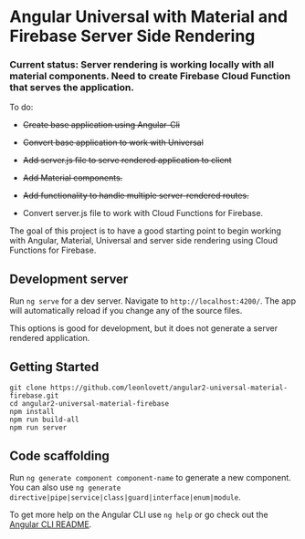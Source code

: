 # Angular Universal with Material and Firebase Server Side Rendering

### Current status: Server rendering is working locally with all material components. Need to create Firebase Cloud Function that serves the application.
To do:

* ~~Create base application using Angular-Cli~~

* ~~Convert base application to work with Universal~~

* ~~Add server.js file to serve rendered application to client~~
* ~~Add Material components.~~
* ~~Add functionality to handle multiple server-rendered routes.~~
* Convert server.js file to work with Cloud Functions for Firebase.

The goal of this project is to have a good starting point to begin working with Angular, Material, Universal and server side rendering using Cloud Functions for Firebase.

## Development server

Run `ng serve` for a dev server. Navigate to `http://localhost:4200/`. The app will automatically reload if you change any of the source files.

This options is good for development, but it does not generate a server rendered application.

## Getting Started
```
git clone https://github.com/leonlovett/angular2-universal-material-firebase.git
cd angular2-universal-material-firebase
npm install
npm run build-all
npm run server
```

## Code scaffolding

Run `ng generate component component-name` to generate a new component. You can also use `ng generate directive|pipe|service|class|guard|interface|enum|module`.

To get more help on the Angular CLI use `ng help` or go check out the [Angular CLI README](https://github.com/angular/angular-cli/blob/master/README.md).
